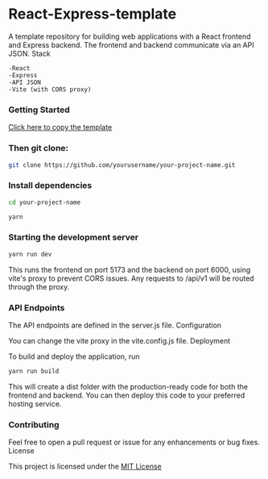 # React-Express-template

A template repository for building web applications with a React frontend and Express backend. The frontend and backend communicate via an API JSON.
Stack

    -React
    -Express
    -API JSON
    -Vite (with CORS proxy)

  ### Getting Started

   [Click here to copy the template](https://github.com/JeremyEffinger/React-Express-template/generate)

### Then git clone:

```bash
git clone https://github.com/yourusername/your-project-name.git
```
  ### Install dependencies

```bash
cd your-project-name
```

```bash
yarn
```
### Starting the development server

```bash
yarn run dev
```

This runs the frontend on port 5173 and the backend on port 6000, using vite's proxy to prevent CORS issues. Any requests to /api/v1 will be routed through the proxy.

  ### API Endpoints

The API endpoints are defined in the server.js file.
Configuration

You can change the vite proxy in the vite.config.js file.
Deployment

To build and deploy the application, run

```bash
yarn run build
```

This will create a dist folder with the production-ready code for both the frontend and backend. You can then deploy this code to your preferred hosting service.

  ### Contributing

Feel free to open a pull request or issue for any enhancements or bug fixes.
License

This project is licensed under the [MIT License](https://opensource.org/licenses/MIT)
